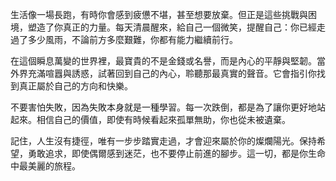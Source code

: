 生活像一場長跑，有時你會感到疲憊不堪，甚至想要放棄。但正是這些挑戰與困境，塑造了你真正的力量。每天清晨醒來，給自己一個微笑，提醒自己：你已經走過了多少風雨，不論前方多麼艱難，你都有能力繼續前行。

在這個瞬息萬變的世界裡，最寶貴的不是金錢或名譽，而是內心的平靜與堅韌。當外界充滿喧囂與誘惑，試著回到自己的內心，聆聽那最真實的聲音。它會指引你找到真正屬於自己的方向和快樂。

不要害怕失敗，因為失敗本身就是一種學習。每一次跌倒，都是為了讓你更好地站起來。相信自己的價值，即使有時候看起來孤單無助，你也從未被遺棄。

記住，人生沒有捷徑，唯有一步步踏實走過，才會迎來屬於你的燦爛陽光。保持希望，勇敢追求，即使偶爾感到迷茫，也不要停止前進的腳步。這一切，都是你生命中最美麗的旅程。